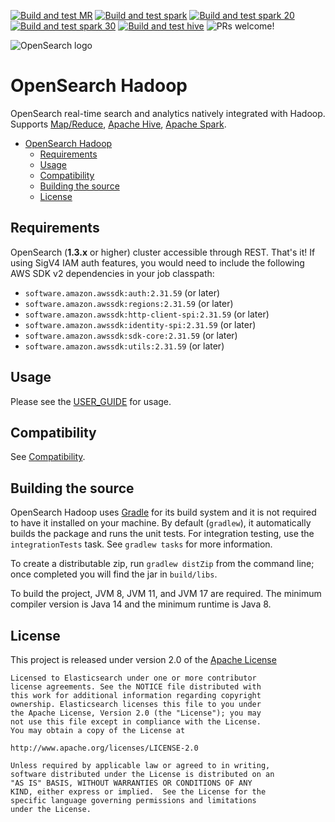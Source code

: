 [![Build and test MR](https://github.com/opensearch-project/opensearch-hadoop/actions/workflows/build_mr.yml/badge.svg)](https://github.com/opensearch-project/opensearch-hadoop/actions/workflows/build_mr.yml)
[![Build and test spark](https://github.com/opensearch-project/opensearch-hadoop/actions/workflows/build_spark.yml/badge.svg)](https://github.com/opensearch-project/opensearch-hadoop/actions/workflows/build_spark.yml)
[![Build and test spark 20](https://github.com/opensearch-project/opensearch-hadoop/actions/workflows/build_spark_20.yml/badge.svg)](https://github.com/opensearch-project/opensearch-hadoop/actions/workflows/build_spark_20.yml)
[![Build and test spark 30](https://github.com/opensearch-project/opensearch-hadoop/actions/workflows/build_spark_30.yml/badge.svg)](https://github.com/opensearch-project/opensearch-hadoop/actions/workflows/build_spark_30.yml)
[![Build and test hive](https://github.com/opensearch-project/opensearch-hadoop/actions/workflows/build_hive.yml/badge.svg)](https://github.com/opensearch-project/opensearch-hadoop/actions/workflows/build_hive.yml)
![PRs welcome!](https://img.shields.io/badge/PRs-welcome!-success)

![OpenSearch logo](OpenSearch.svg)

# OpenSearch Hadoop
OpenSearch real-time search and analytics natively integrated with Hadoop.
Supports [Map/Reduce](#mapreduce), [Apache Hive](#apache-hive), [Apache Spark](#apache-spark).

- [OpenSearch Hadoop](#opensearch-hadoop)
  - [Requirements](#requirements)
  - [Usage](#usage)
  - [Compatibility](#compatibility)
  - [Building the source](#building-the-source)
  - [License](#license)

## Requirements
OpenSearch (__1.3.x__ or higher) cluster accessible through REST. That's it!
If using SigV4 IAM auth features, you would need to include the following AWS SDK v2 dependencies in your job classpath:
- `software.amazon.awssdk:auth:2.31.59` (or later)
- `software.amazon.awssdk:regions:2.31.59` (or later)
- `software.amazon.awssdk:http-client-spi:2.31.59` (or later)
- `software.amazon.awssdk:identity-spi:2.31.59` (or later)
- `software.amazon.awssdk:sdk-core:2.31.59` (or later)
- `software.amazon.awssdk:utils:2.31.59` (or later)

## Usage

Please see the [USER_GUIDE](USER_GUIDE.md) for usage.

## Compatibility

See [Compatibility](COMPATIBILITY.md).

## Building the source

OpenSearch Hadoop uses [Gradle][] for its build system and it is not required to have it installed on your machine. By default (`gradlew`), it automatically builds the package and runs the unit tests. For integration testing, use the `integrationTests` task.
See `gradlew tasks` for more information.

To create a distributable zip, run `gradlew distZip` from the command line; once completed you will find the jar in `build/libs`.

To build the project, JVM 8, JVM 11, and JVM 17 are required. The minimum compiler version is Java 14 and the minimum runtime is Java 8.

## License
This project is released under version 2.0 of the [Apache License][]

```
Licensed to Elasticsearch under one or more contributor
license agreements. See the NOTICE file distributed with
this work for additional information regarding copyright
ownership. Elasticsearch licenses this file to you under
the Apache License, Version 2.0 (the "License"); you may
not use this file except in compliance with the License.
You may obtain a copy of the License at

http://www.apache.org/licenses/LICENSE-2.0

Unless required by applicable law or agreed to in writing,
software distributed under the License is distributed on an
"AS IS" BASIS, WITHOUT WARRANTIES OR CONDITIONS OF ANY
KIND, either express or implied.  See the License for the
specific language governing permissions and limitations
under the License.
```

[Hadoop]: http://hadoop.apache.org
[Apache License]: http://www.apache.org/licenses/LICENSE-2.0
[Gradle]: http://www.gradle.org/
